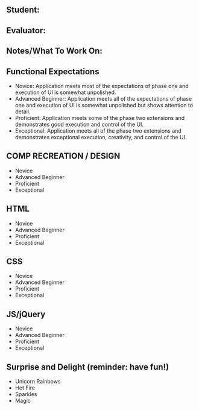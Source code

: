 ## Student:
## Evaluator:
## Notes/What To Work On:

## Functional Expectations

* Novice: Application meets most of the expectations of phase one and execution of UI is somewhat unpolished.
* Advanced Beginner: Application meets all of the expectations of phase one and execution of UI is somewhat unpolished but shows attention to detail.
* Proficient: Application meets some of the phase two extensions and demonstrates good execution and control of the UI.
* Exceptional: Application meets all of the phase two extensions and demonstrates exceptional execution, creativity, and control of the UI.  


## COMP RECREATION / DESIGN

* Novice  
* Advanced Beginner  
* Proficient  
* Exceptional  


## HTML

* Novice  
* Advanced Beginner  
* Proficient  
* Exceptional  


## CSS

* Novice  
* Advanced Beginner  
* Proficient  
* Exceptional  


## JS/jQuery

* Novice  
* Advanced Beginner  
* Proficient  
* Exceptional  


## Surprise and Delight (reminder: have fun!)

* Unicorn Rainbows  
* Hot Fire  
* Sparkles  
* Magic